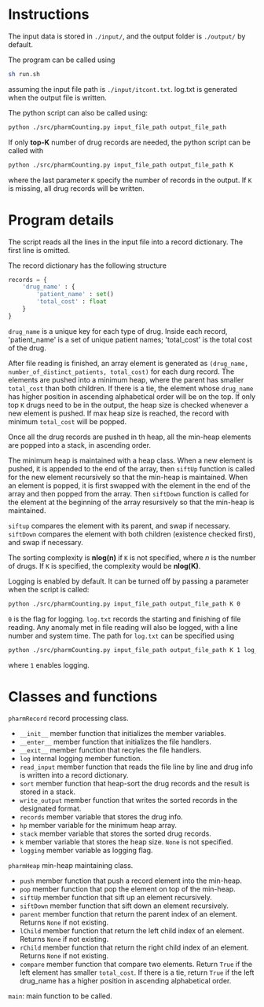 # Instructions

The input data is stored in ```./input/```, and the output folder is ```./output/``` by default.

The program can be called using 
```sh
sh run.sh
```
assuming the input file path is ```./input/itcont.txt```. 
log.txt is generated when the output file is written. 

The python script can also be called using:
```sh
python ./src/pharmCounting.py input_file_path output_file_path
```

If only **top-K** number of drug records are needed, the python script can be called with
```sh
python ./src/pharmCounting.py input_file_path output_file_path K
```
where the last parameter ```K``` specify the number of records in the output. If ```K``` is missing, all drug records will be written.

# Program details

The script reads all the lines in the input file into a record dictionary. The first line is omitted.

The record dictionary has the following structure
```python
records = {
    'drug_name' : {
        'patient_name' : set()
        'total_cost' : float
    }
}
```
```drug_name``` is a unique key for each type of drug. Inside each record,
'patient_name' is a set of unique patient names;
'total_cost' is the total cost of the drug.

After file reading is finished, an array element is generated as
```(drug_name, number_of_distinct_patients, total_cost)```
for each durg record.
The elements are pushed into a minimum heap, where the parent has smaller ```total_cost``` than both children. If there is a tie, the element whose ```drug_name``` has higher position in ascending alphabetical order will be on the top. If only top ```K``` drugs need to be in the output, the heap size is checked whenever a new element is pushed. If max heap size is reached, the record with minimum ```total_cost``` will be popped.

Once all the drug records are pushed in th heap, all the min-heap elements are popped into a stack, in ascending order. 

The minimum heap is maintained with a heap class.
When a new element is pushed, it is appended to the end of the array, then ```siftUp``` function is called for the new element recursively so that the min-heap is maintained.
When an element is popped, it is first swapped with the element in the end of the array and then popped from the array. Then ```siftDown``` function is called for the element at the beginning of the array resursively so that the min-heap is maintained.

```siftup``` compares the element with its parent, and swap if necessary.
```siftDown``` compares the element with both children (existence checked first), and swap if necessary.

The sorting complexity is **nlog(n)** if ```K``` is not specified, where *n* is the number of drugs. If ```K``` is specified, the complexity would be **nlog(K)**.

Logging is enabled by default. It can be turned off by passing a parameter when the script is called:
```sh
python ./src/pharmCounting.py input_file_path output_file_path K 0
```
```0``` is the flag for logging.
```log.txt``` records the starting and finishing of file reading. Any anomaly met in file reading will also be logged, with a line number and system time.
The path for ```log.txt``` can be specified using
```sh
python ./src/pharmCounting.py input_file_path output_file_path K 1 log_file_path
```
where ```1``` enables logging.

# Classes and functions

```pharmRecord``` record processing class.
-    ```__init__``` member function that initializes the member variables.
-    ```__enter__``` member function that initializes the file handlers.
-    ```__exit__``` member function that recyles the file handlers.
-    ```log``` internal logging member function.
-    ```read_input``` member function that reads the file line by line and drug info is written into a record dictionary.
-    ```sort``` member function that heap-sort the drug records and the result is stored in a stack.
-    ```write_output``` member function that writes the sorted records in the designated format.
-    ```records``` member variable that stores the drug info.
-    ```hp``` member variable for the minimum heap array.
-    ```stack``` member variable that stores the sorted drug records.
-    ```k``` member variable that stores the heap size. ```None``` is not specified.
-    ```logging``` member variable as logging flag.


```pharmHeap``` min-heap maintaining class.
-    ```push``` member function that push a record element into the min-heap.
-    ```pop``` member function that pop the element on top of the min-heap.
-    ```siftUp``` member function that sift up an element recursively.
-    ```siftDown``` member function that sift down an element recursively.
-    ```parent``` member function that return the parent index of an element. Returns ```None``` if not existing.    
-    ```lChild``` member function that return the left child index of an element. Returns ```None``` if not existing.    
-    ```rChild``` member function that return the right child index of an element. Returns ```None``` if not existing.
-    ```compare``` member function that compare two elements. Return ```True``` if the left element has smaller ```total_cost```. If there is a tie, return ```True``` if the left drug_name has a higher position in ascending alphabetical order. 

```main```: main function to be called.

